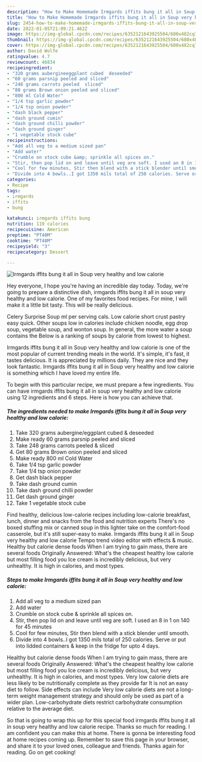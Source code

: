 ```yaml
---
description: "How to Make Homemade Irmgards iffits bung it all in Soup very healthy and low calorie"
title: "How to Make Homemade Irmgards iffits bung it all in Soup very healthy and low calorie"
slug: 2454-how-to-make-homemade-irmgards-iffits-bung-it-all-in-soup-very-healthy-and-low-calorie
date: 2022-01-05T21:09:21.462Z
image: https://img-global.cpcdn.com/recipes/6352121643925504/680x482cq70/irmgards-iffits-bung-it-all-in-soup-very-healthy-and-low-calorie-recipe-main-photo.jpg
thumbnail: https://img-global.cpcdn.com/recipes/6352121643925504/680x482cq70/irmgards-iffits-bung-it-all-in-soup-very-healthy-and-low-calorie-recipe-main-photo.jpg
cover: https://img-global.cpcdn.com/recipes/6352121643925504/680x482cq70/irmgards-iffits-bung-it-all-in-soup-very-healthy-and-low-calorie-recipe-main-photo.jpg
author: David Wolfe
ratingvalue: 4.7
reviewcount: 46834
recipeingredient:
- "320 grams aubergineeggplant cubed  deseeded"
- "60 grams parsnip peeled and sliced"
- "248 grams carrots peeled  sliced"
- "80 grams Brown onion peeled and sliced"
- "800 ml Cold Water"
- "1/4 tsp garlic powder"
- "1/4 tsp onion powder"
- "dash black pepper"
- "dash ground cumin"
- "dash ground chilli powder"
- "dash ground ginger"
- "1 vegetable stock cube"
recipeinstructions:
- "Add all veg to a medium sized pan"
- "Add water"
- "Crumble on stock cube &amp; sprinkle all spices on."
- "Stir, then pop lid on and leave until veg are soft. I used an 8 in 1 on 140 for 45 minutes"
- "Cool for few minutes, Stir then blend with a stick blender until smooth."
- "Divide into 4 bowls..I got 1350 mils total of 250 calories. Serve or put into lidded containers &amp; keep in the fridge for upto 4 days."
categories:
- Recipe
tags:
- irmgards
- iffits
- bung

katakunci: irmgards iffits bung 
nutrition: 119 calories
recipecuisine: American
preptime: "PT40M"
cooktime: "PT48M"
recipeyield: "3"
recipecategory: Dessert

---
```



![Irmgards iffits bung it all in Soup very healthy and low calorie](https://img-global.cpcdn.com/recipes/6352121643925504/680x482cq70/irmgards-iffits-bung-it-all-in-soup-very-healthy-and-low-calorie-recipe-main-photo.jpg)

Hey everyone, I hope you're having an incredible day today. Today, we're going to prepare a distinctive dish, irmgards iffits bung it all in soup very healthy and low calorie. One of my favorites food recipes. For mine, I will make it a little bit tasty. This will be really delicious.

Celery Surprise Soup ml per serving cals. Low calorie short crust pastry easy quick. Other soups low in calories include chicken noodle, egg drop soup, vegetable soup, and wonton soup. In general, the more water a soup contains the Below is a ranking of soups by calorie from lowest to highest.

Irmgards iffits bung it all in Soup very healthy and low calorie is one of the most popular of current trending meals in the world. It's simple, it's fast, it tastes delicious. It is appreciated by millions daily. They are nice and they look fantastic. Irmgards iffits bung it all in Soup very healthy and low calorie is something which I have loved my entire life.


To begin with this particular recipe, we must prepare a few ingredients. You can have irmgards iffits bung it all in soup very healthy and low calorie using 12 ingredients and 6 steps. Here is how you can achieve that.

<!--inarticleads1-->

##### The ingredients needed to make Irmgards iffits bung it all in Soup very healthy and low calorie:

1. Take 320 grams aubergine/eggplant cubed &amp; deseeded
1. Make ready 60 grams parsnip peeled and sliced
1. Take 248 grams carrots peeled &amp; sliced
1. Get 80 grams Brown onion peeled and sliced
1. Make ready 800 ml Cold Water
1. Take 1/4 tsp garlic powder
1. Take 1/4 tsp onion powder
1. Get dash black pepper
1. Take dash ground cumin
1. Take dash ground chilli powder
1. Get dash ground ginger
1. Take 1 vegetable stock cube


Find healthy, delicious low-calorie recipes including low-calorie breakfast, lunch, dinner and snacks from the food and nutrition experts There&#39;s no boxed stuffing mix or canned soup in this lighter take on the comfort-food casserole, but it&#39;s still super-easy to make. Irmgards iffits bung it all in Soup very healthy and low calorie Tempo trend video editor with effects &amp; music. Healthy but calorie dense foods When I am trying to gain mass, there are several foods Originally Answered: What&#39;s the cheapest healthy low calorie but most filling food you Ice cream is incredibly delicious, but very unhealthy. It is high in calories, and most types. 

<!--inarticleads2-->

##### Steps to make Irmgards iffits bung it all in Soup very healthy and low calorie:

1. Add all veg to a medium sized pan
1. Add water
1. Crumble on stock cube &amp; sprinkle all spices on.
1. Stir, then pop lid on and leave until veg are soft. I used an 8 in 1 on 140 for 45 minutes
1. Cool for few minutes, Stir then blend with a stick blender until smooth.
1. Divide into 4 bowls..I got 1350 mils total of 250 calories. Serve or put into lidded containers &amp; keep in the fridge for upto 4 days.


Healthy but calorie dense foods When I am trying to gain mass, there are several foods Originally Answered: What&#39;s the cheapest healthy low calorie but most filling food you Ice cream is incredibly delicious, but very unhealthy. It is high in calories, and most types. Very low calorie diets are less likely to be nutritionally complete as they provide far It is not an easy diet to follow. Side effects can include Very low calorie diets are not a long-term weight management strategy and should only be used as part of a wider plan. Low-carbohydrate diets restrict carbohydrate consumption relative to the average diet. 

So that is going to wrap this up for this special food irmgards iffits bung it all in soup very healthy and low calorie recipe. Thanks so much for reading. I am confident you can make this at home. There is gonna be interesting food at home recipes coming up. Remember to save this page in your browser, and share it to your loved ones, colleague and friends. Thanks again for reading. Go on get cooking!
